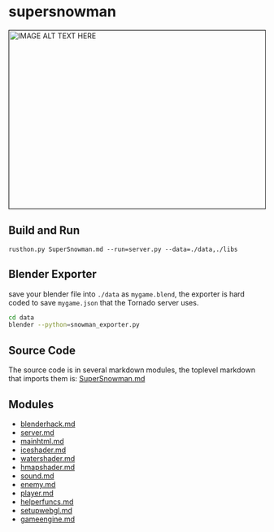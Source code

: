 # supersnowman

<a href="http://www.youtube.com/watch?feature=player_embedded&v=walJbBM8Ams" target="_blank"><img src="http://img.youtube.com/vi/walJbBM8Ams/0.jpg" alt="IMAGE ALT TEXT HERE" width="640" height="350" border="1" /></a>

Build and Run
-------------
`rusthon.py SuperSnowman.md --run=server.py --data=./data,./libs`


Blender Exporter
----------------
save your blender file into `./data` as `mygame.blend`,
the exporter is hard coded to save `mygame.json` that the Tornado server uses.
```bash
cd data
blender --python=snowman_exporter.py
```

Source Code
-----------
The source code is in several markdown modules, the toplevel markdown that imports them is:
[SuperSnowman.md](https://github.com/rusthon/supersnowman/blob/master/SuperSnowman.md)

Modules
-------
* [blenderhack.md](src/blenderhack.md)
* [server.md](src/server.md)
* [mainhtml.md](src/mainhtml.md)
* [iceshader.md](src/iceshader.md)
* [watershader.md](src/watershader.md)
* [hmapshader.md](src/hmapshader.md)
* [sound.md](src/sound.md)
* [enemy.md](src/enemy.md)
* [player.md](src/player.md)
* [helperfuncs.md](src/helperfuncs.md)
* [setupwebgl.md](src/setupwebgl.md)
* [gameengine.md](src/gameengine.md)

